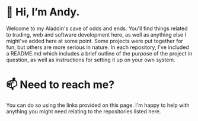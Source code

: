 # 👋 Hi, I’m Andy.

Welcome to my Aladdin's cave of odds and ends. You'll find things related to trading, web and software development here, as well as anything 
else I might've added here at some point. Some projects were put together for fun, but others are more serious in nature. In each repository,
I've included a README.md which includes a brief outline of the purpose of the project in question, as well as instructions for setting it up 
on your own system. 

# 📫 Need to reach me?

You can do so using the links provided on this page. I'm happy to help with anything you might need relating to the repositories listed here.
